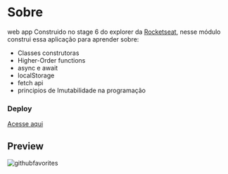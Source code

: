 # Sobre

web app Construido no stage 6 do explorer da [Rocketseat](https://www.rocketseat.com.br/explorer), nesse módulo construi essa aplicação para aprender sobre: 
- Classes construtoras 
- Higher-Order functions 
- async e await
- localStorage
- fetch api
- principios de Imutabilidade na programação

### Deploy
[Acesse aqui](https://guialvess.github.io/github-favorites-explorer-rocketseat/)

## Preview

![githubfavorites](https://user-images.githubusercontent.com/70963422/197369000-938756ca-b1ec-41c7-aad3-07f408f7fb4b.gif)
